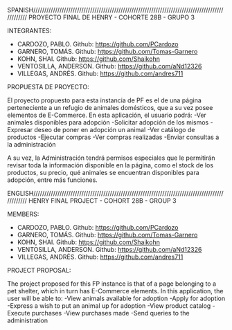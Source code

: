 SPANISH////////////////////////////////////////////////////////////////////////////////////////////////
PROYECTO FINAL DE HENRY - COHORTE 28B - GRUPO 3

INTEGRANTES:

- CARDOZO, PABLO. Github: https://github.com/PCardozo
- GARNERO, TOMÁS. Github: https://github.com/Tomas-Garnero
- KOHN, SHAI. Github: https://github.com/Shaikohn
- VENTOSILLA, ANDERSON. Github: https://github.com/aNd12326
- VILLEGAS, ANDRÉS. Github: https://github.com/andres711

PROPUESTA DE PROYECTO:

El proyecto propuesto para esta instancia de PF es el de una página perteneciente a un refugio de animales domésticos, que a su vez posee elementos de E-Commerce.
En esta aplicación, el usuario podrá:
-Ver animales disponibles para adopción
-Solicitar adopción de los mismos
-Expresar deseo de poner en adopción un animal
-Ver catálogo de productos
-Ejecutar compras
-Ver compras realizadas
-Enviar consultas a la administración

A su vez, la Administración tendrá permisos especiales que le permitirán revisar toda la información disponible en la página, como el stock de los productos, su precio, qué animales se encuentran disponibles para adopción, entre más funciones.


ENGLISH////////////////////////////////////////////////////////////////////////////////////////////////
HENRY FINAL PROJECT - COHORT 28B - GROUP 3

MEMBERS:

- CARDOZO, PABLO. Github: https://github.com/PCardozo
- GARNERO, TOMÁS. Github: https://github.com/Tomas-Garnero
- KOHN, SHAI. Github: https://github.com/Shaikohn
- VENTOSILLA, ANDERSON. Github: https://github.com/aNd12326
- VILLEGAS, ANDRÉS. Github: https://github.com/andres711

PROJECT PROPOSAL:

The project proposed for this FP instance is that of a page belonging to a pet shelter, which in turn has E-Commerce elements.
In this application, the user will be able to:
-View animals available for adoption
-Apply for adoption
-Express a wish to put an animal up for adoption
-View product catalog
-Execute purchases
-View purchases made
-Send queries to the administration
